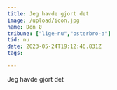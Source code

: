 ```yaml
---
title: Jeg havde gjort det
image: /upload/icon.jpg
name: Don Ø
tribune: ["lige-nu","osterbro-a"]
tid: nu
date: 2023-05-24T19:12:46.831Z
tags:

---
```


 Jeg havde gjort det
